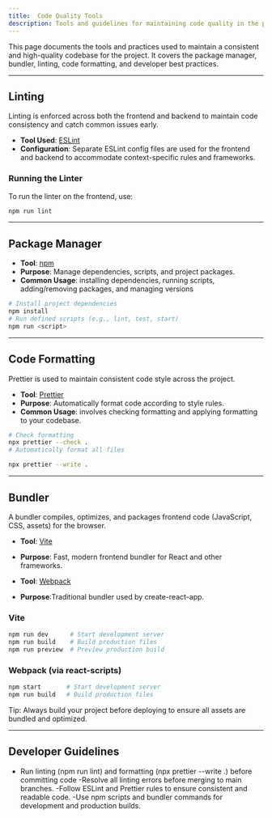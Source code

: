 ```yaml
---
title:  Code Quality Tools
description: Tools and guidelines for maintaining code quality in the project.
---
```



This page documents the tools and practices used to maintain a consistent and high-quality codebase for the project. It covers the package manager, bundler, linting, code formatting, and developer best practices.

---

## Linting

Linting is enforced across both the frontend and backend to maintain code consistency and catch common issues early.

- **Tool Used**: [ESLint](https://eslint.org/)
- **Configuration**: Separate ESLint config files are used for the frontend and backend to accommodate context-specific rules and frameworks.

### Running the Linter

To run the linter on the frontend, use:

```bash
npm run lint
```
---

## Package Manager

- **Tool**: [npm](https://www.npmjs.com/)  
- **Purpose**: Manage dependencies, scripts, and project packages.  
- **Common Usage**: installing dependencies, running scripts, adding/removing packages, and managing versions
```bash
# Install project dependencies
npm install
# Run defined scripts (e.g., lint, test, start)
npm run <script>
```
---
## Code Formatting
Prettier is used to maintain consistent code style across the project.

- **Tool**: [Prettier](https://prettier.io/)  
- **Purpose**: Automatically format code according to style rules.
- **Common Usage**: involves checking formatting and applying formatting to your codebase.
```bash
# Check formatting
npx prettier --check .
# Automatically format all files

npx prettier --write .
```
---
## Bundler
A bundler compiles, optimizes, and packages frontend code (JavaScript, CSS, assets) for the browser.

- **Tool**: [Vite](https://vitejs.dev/)
- **Purpose**:  Fast, modern frontend bundler for React and other frameworks.

- **Tool**: [Webpack](https://webpack.js.org/)
- **Purpose**:Traditional bundler used by create-react-app.
### Vite
```bash
npm run dev      # Start development server
npm run build    # Build production files
npm run preview  # Preview production build
```
### Webpack (via react-scripts)
```bash
npm start       # Start development server
npm run build   # Build production files
```

Tip: Always build your project before deploying to ensure all assets are bundled and optimized.

---
## Developer Guidelines
- Run linting (npm run lint) and formatting (npx prettier --write .) before committing code
-Resolve all linting errors before merging to main branches.
-Follow ESLint and Prettier rules to ensure consistent and readable code.
-Use npm scripts and bundler commands for development and production builds.